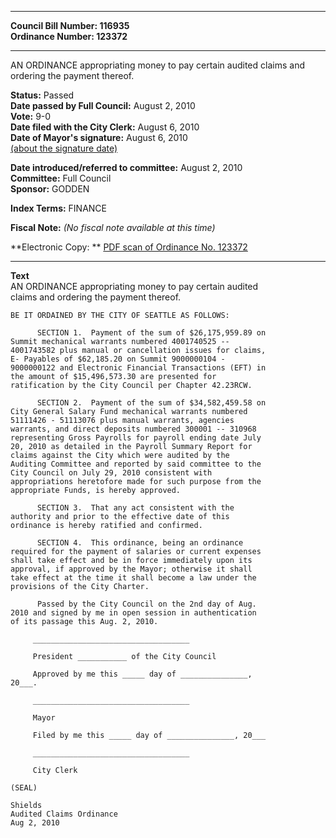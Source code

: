 * * * * *  
  
**Council Bill Number: [](#h0)[](#h2)116935**   
**Ordinance Number: 123372**  
  
* * * * *  
  
AN ORDINANCE appropriating money to pay certain audited claims and ordering the payment thereof.  
  
**Status:** Passed   
**Date passed by Full Council:** August 2, 2010   
**Vote:** 9-0   
**Date filed with the City Clerk:** August 6, 2010   
**Date of Mayor's signature:** August 6, 2010   
[(about the signature date)](/~public/approvaldate.htm)   
  
  
**Date introduced/referred to committee:** August 2, 2010   
**Committee:** Full Council   
**Sponsor:** GODDEN   
  
**Index Terms:** FINANCE  
  
**Fiscal Note:** *(No fiscal note available at this time)*  
  
**Electronic Copy: ** [PDF scan of Ordinance No. 123372](/~archives/Ordinances/Ord_123372.pdf)  
  
* * * * *  
  
**Text**  
    AN ORDINANCE appropriating money to pay certain audited  
    claims and ordering the payment thereof.  
  
    BE IT ORDAINED BY THE CITY OF SEATTLE AS FOLLOWS:  
  
          SECTION 1.  Payment of the sum of $26,175,959.89 on  
    Summit mechanical warrants numbered 4001740525 --  
    4001743582 plus manual or cancellation issues for claims,  
    E- Payables of $62,185.20 on Summit 9000000104 -  
    9000000122 and Electronic Financial Transactions (EFT) in  
    the amount of $15,496,573.30 are presented for  
    ratification by the City Council per Chapter 42.23RCW.  
  
          SECTION 2.  Payment of the sum of $34,582,459.58 on  
    City General Salary Fund mechanical warrants numbered  
    51111426 - 51113076 plus manual warrants, agencies  
    warrants, and direct deposits numbered 300001 -- 310968  
    representing Gross Payrolls for payroll ending date July  
    20, 2010 as detailed in the Payroll Summary Report for  
    claims against the City which were audited by the  
    Auditing Committee and reported by said committee to the  
    City Council on July 29, 2010 consistent with  
    appropriations heretofore made for such purpose from the  
    appropriate Funds, is hereby approved.  
  
          SECTION 3.  That any act consistent with the  
    authority and prior to the effective date of this  
    ordinance is hereby ratified and confirmed.  
  
          SECTION 4.  This ordinance, being an ordinance  
    required for the payment of salaries or current expenses  
    shall take effect and be in force immediately upon its  
    approval, if approved by the Mayor; otherwise it shall  
    take effect at the time it shall become a law under the  
    provisions of the City Charter.  
  
          Passed by the City Council on the 2nd day of Aug.  
    2010 and signed by me in open session in authentication  
    of its passage this Aug. 2, 2010.  
  
         ___________________________________  
  
         President ___________ of the City Council  
  
         Approved by me this _____ day of _______________,  
    20___.  
  
         ___________________________________  
  
         Mayor  
  
         Filed by me this _____ day of _______________, 20___  
  
         ___________________________________  
  
         City Clerk  
  
    (SEAL)  
  
    Shields  
    Audited Claims Ordinance  
    Aug 2, 2010  
